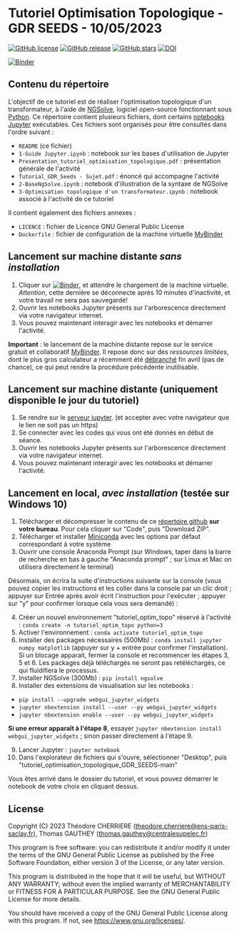 # Tutoriel Optimisation Topologique - GDR SEEDS - 10/05/2023

[![GitHub license](https://img.shields.io/github/license/tcherrie/tutoriel_optimisation_topologique_GDR_SEEDS)](https://github.com/tcherrie/tutoriel_optimisation_topologique_GDR_SEEDS) [![GitHub release](https://img.shields.io/github/release/tcherrie/tutoriel_optimisation_topologique_GDR_SEEDS.svg)](https://github.com/tcherrie/tutoriel_optimisation_topologique_GDR_SEEDS/releases/) [![GitHub stars](https://img.shields.io/github/stars/tcherrie/tutoriel_optimisation_topologique_GDR_SEEDS)](https://github.com/tcherrie/tutoriel_optimisation_topologique_GDR_SEEDS/stargazers) [![DOI]()]() 

[![Binder](https://mybinder.org/badge_logo.svg)](https://mybinder.org/v2/gh/tcherrie/tutoriel_optimisation_topologique_GDR_SEEDS/main?urlpath=/tree/)

## Contenu du répertoire
L'objectif de ce tutoriel est de réaliser l'optimisation topologique d'un transformateur, à l'aide de [NGSolve](https://ngsolve.org/), logiciel open-source fonctionnant sous [Python](https://www.python.org/). Ce répertoire contient plusieurs fichiers, dont certains [notebooks Jupyter](https://jupyter.org/) exécutables. Ces fichiers sont organisés pour être consultés dans l'ordre suivant :

- `README` (ce fichier)
- `1-Guide Jupyter.ipynb` : notebook sur les bases d'utilisation de Jupyter
- `Presentation_tutoriel_optimisation_topologique.pdf` : présentation générale de l'activité
- `Tutorial_GDR_Seeds - Sujet.pdf` : énoncé qui accompagne l'activité
- `2-BaseNgSolve.ipynb` : notebook d'illustration de la syntaxe de NGSolve
- `3-Optimisation topologique d'un transformateur.ipynb` : notebook associé à l'activité de ce tutoriel

Il contient également des fichiers annexes :
- `LICENCE` : fichier de Licence GNU General Public License
- `Dockerfile` : fichier de configuration de la machine virtuelle [MyBinder](https://mybinder.org/)

## Lancement sur machine distante *sans installation*

1. Cliquer sur [![Binder](https://mybinder.org/badge_logo.svg)](https://mybinder.org/v2/gh/tcherrie/tutoriel_optimisation_topologique_GDR_SEEDS/main?urlpath=/tree/), et attendre le chargement de la machine virtuelle. *Attention*, cette dernière se déconnecte après 10 minutes d'inactivité, et votre travail ne sera pas sauvegardé!
2. Ouvrir les notebooks Jupyter présents sur l'arborescence directement via votre navigateur internet.
3. Vous pouvez maintenant interagir avec les notebooks et démarrer l'activité.

**Important** : le lancement de la machine distante repose sur le service gratuit et collaboratif [MyBinder](https://mybinder.org/). Il repose donc sur des *ressources limitées*, dont le plus gros calculateur a récemment été [débranché](https://blog.jupyter.org/mybinder-org-reducing-capacity-c93ccfc6413f) fin avril (pas de chance), ce qui peut rendre la procédure précédente inutilisable.

## Lancement sur machine distante (uniquement disponible le jour du tutoriel)
1. Se rendre sur le [serveur jupyter](https://connectme.geeps.centralesupelec.fr:555). (et accepter avec votre navigateur que le lien ne soit pas un https)
2. Se connecter avec les codes qui vous ont été donnés en début de séance.
3. Ouvrir les notebooks Jupyter présents sur l'arborescence directement via votre navigateur internet.
4. Vous pouvez maintenant interagir avec les notebooks et démarrer l'activité.

## Lancement en local, *avec installation* (testée sur Windows 10)

1. Télécharger et décompresser le contenu de ce [répertoire github](https://github.com/tcherrie/tutoriel_optimisation_topologique_GDR_SEEDS) **sur votre bureau**. Pour cela cliquer sur "Code", puis "Download ZIP".
2. Télécharger et installer [Miniconda](https://docs.conda.io/en/latest/miniconda.html) avec les options par défaut correspondant à votre système
3. Ouvrir une console Anaconda Prompt (sur Windows, taper dans la barre de recherche en bas à gauche "Anaconda prompt" ; sur Linux et Mac on utilisera directement le terminal)

Désormais, on écrira la suite d'instructions suivante sur la console (vous pouvez copier les instructions et les coller dans la console par un clic droit ; appuyer sur Entrée après avoir écrit l'instruction pour l'exécuter ; appuyer sur "y" pour confirmer lorsque cela vous sera demandé) : 

4. Créer un nouvel environnement "tutoriel_optim_topo" réservé à l'activité : `conda create -n tutoriel_optim_topo python=3`
5. Activer l'environnement : `conda activate tutoriel_optim_topo`
6. Installer des packages nécessaires (500Mb) : `conda install jupyter numpy matplotlib` (appuyer sur y + entrée pour confirmer l'installation). Si un blocage apparait, fermer la console et recommencer les étapes 3, 5 et 6. Les packages déjà téléchargés ne seront pas retéléchargés, ce qui fluidifiera le processus.
7. Installer NGSolve (300Mb) : `pip install ngsolve`
8. Installer des extensions de visualisation sur les notebooks :
 - `pip install --upgrade webgui_jupyter_widgets`
 - `jupyter nbextension install --user --py webgui_jupyter_widgets`
 - `jupyter nbextension enable --user --py webgui_jupyter_widgets`

**Si une erreur apparaît à l'étape 8**, essayer `jupyter nbextension install webgui_jupyter_widgets` ; sinon passer directement à l'étape 9.

9. Lancer Jupyter : `jupyter notebook`
10. Dans l'explorateur de fichiers qui s'ouvre, sélectionner "Desktop", puis "tutoriel_optimisation_topologique_GDR_SEEDS-main"

Vous êtes arrivé dans le dossier du tutoriel, et vous pouvez démarrer le notebook de votre choix en cliquant dessus.

## License

Copyright (C) 2023 Théodore CHERRIERE (theodore.cherriere@ens-paris-saclay.fr), Thomas GAUTHEY (thomas.gauthey@centralesupelec.fr)

This program is free software: you can redistribute it and/or modify it under the terms of the GNU General Public License as published by the Free Software Foundation, either version 3 of the License, or any later version.

This program is distributed in the hope that it will be useful, but WITHOUT ANY WARRANTY; without even the implied warranty of MERCHANTABILITY or FITNESS FOR A PARTICULAR PURPOSE.  See the GNU General Public License for more details.

You should have received a copy of the GNU General Public License along with this program.  If not, see <https://www.gnu.org/licenses/>.
